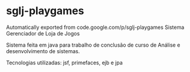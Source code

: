 # sglj-playgames
Automatically exported from code.google.com/p/sglj-playgames
Sistema Gerenciador de Loja de Jogos

Sistema feita em java para trabalho de conclusão de curso de Análise e desenvolvimento de sistemas.

Tecnologias utilizadas: jsf, primefaces, ejb e jpa
